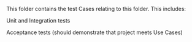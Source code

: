 This folder contains the test Cases relating to this folder. This includes: 


 Unit and Integration tests
 
Acceptance tests (should demonstrate that project meets Use Cases)
